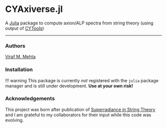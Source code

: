 # CYAxiverse.jl

A [Julia](https://julialang.org) package to compute axion/ALP spectra from string theory (using output of [CYTools](https://cytools.liammcallistergroup.com/))

---

### Authors
[Viraf M. Mehta](https://inspirehep.net/authors/1228975)

### Installation
!!! warning
    This package is currently _not_ registered with the `julia` package manager and is still under development.  **Use at your own risk!**

### Acknowledgements
This project was born after publication of [Superradiance in String Theory](https://iopscience.iop.org/article/10.1088/1475-7516/2021/07/033) and I am grateful to my collaborators for their input while this code was evolving.
